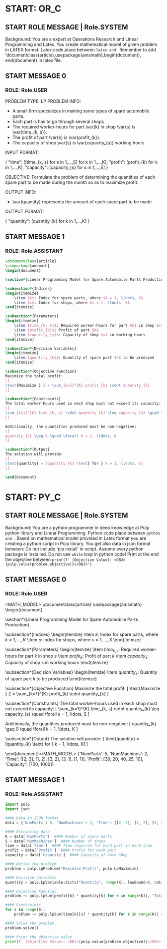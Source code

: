 # START: OR_C 
## START ROLE MESSAGE | Role.SYSTEM 
Background: You are a expert at Operations Research and Linear Programming and Latex. You create mathematical model of given problem in LATEX format. Latex code place between ```latex and ``` Remember to add 'documentclass{article},usepackage{amsmath},begin{document}, end{document} in latex file. 
## START MESSAGE 0 
### ROLE: Role.USER
<DESCRIPTION>
PROBLEM TYPE: LP
PROBLEM INFO:

- A small firm specializes in making some types of spare automobile parts. 
- Each part is has to go through several shops 
- The required worker-hours for part \var{k} in shop \var{s} is \var{time_{k, s}}.
- The profit of part \var{k} is \var{profit_{k}}.
- The capacity of shop \var{s} is \var{capacity_{s}} working hours.

INPUT FORMAT:

{
	"time": [[time_{k, s} for s in 1,...,S] for k in 1,...,K],
	"profit": [profit_{k} for k in 1,...,K],
	"capacity": [capacity_{s} for s in 1,...,S]
}


OBJECTIVE: Formulate the problem of determining the quantities of each spare part to be made during the month so as to maximize profit.

OUTPUT INFO:

- \var{quantity} represents the amount of each spare part to be made

OUTPUT FORMAT:

{
	"quantity": [quantity_{k} for k in 1,...,K]
}
</DESCRIPTION>


## START MESSAGE 1 
### ROLE: Role.ASSISTANT
```latex
\documentclass{article}
\usepackage{amsmath}
\begin{document}

\section*{Linear Programming Model for Spare Automobile Parts Production}

\subsection*{Indices}
\begin{itemize}
    \item $k$: Index for spare parts, where $k = 1, \ldots, K$
    \item $s$: Index for shops, where $s = 1, \ldots, S$
\end{itemize}

\subsection*{Parameters}
\begin{itemize}
    \item $time_{k, s}$: Required worker-hours for part $k$ in shop $s$
    \item $profit_{k}$: Profit of part $k$
    \item $capacity_{s}$: Capacity of shop $s$ in working hours
\end{itemize}

\subsection*{Decision Variables}
\begin{itemize}
    \item $quantity_{k}$: Quantity of spare part $k$ to be produced
\end{itemize}

\subsection*{Objective Function}
Maximize the total profit:
\[
\text{Maximize } Z = \sum_{k=1}^{K} profit_{k} \cdot quantity_{k}
\]

\subsection*{Constraints}
The total worker-hours used in each shop must not exceed its capacity:
\[
\sum_{k=1}^{K} time_{k, s} \cdot quantity_{k} \leq capacity_{s} \quad \forall s = 1, \ldots, S
\]

Additionally, the quantities produced must be non-negative:
\[
quantity_{k} \geq 0 \quad \forall k = 1, \ldots, K
\]

\subsection*{Output}
The solution will provide:
\[
\text{quantity} = [quantity_{k} \text{ for } k = 1, \ldots, K]
\]

\end{document}
```

# START: PY_C 
## START ROLE MESSAGE | Role.SYSTEM 
Background: You are a python programmer in deep knowledge at Pulp python library and Linear Programming. Python code place between ```python and ```. Based on mathematical model provided in Latex format you are creating a python script in Pulp library. You get also data in json format between: <DATA></DATA> Do not include 'pip install' in script. Assume every python package is installed. Do not use `while` loop in python code! Print at the end the objective between <OBJ></OBJ> `print(f' (Objective Value): <OBJ>{pulp.value(problem.objective)}</OBJ>')` 
## START MESSAGE 0 
### ROLE: Role.USER
<MATH_MODEL>
\documentclass{article}
\usepackage{amsmath}
\begin{document}

\section*{Linear Programming Model for Spare Automobile Parts Production}

\subsection*{Indices}
\begin{itemize}
    \item $k$: Index for spare parts, where $k = 1, \ldots, K$
    \item $s$: Index for shops, where $s = 1, \ldots, S$
\end{itemize}

\subsection*{Parameters}
\begin{itemize}
    \item $time_{k, s}$: Required worker-hours for part $k$ in shop $s$
    \item $profit_{k}$: Profit of part $k$
    \item $capacity_{s}$: Capacity of shop $s$ in working hours
\end{itemize}

\subsection*{Decision Variables}
\begin{itemize}
    \item $quantity_{k}$: Quantity of spare part $k$ to be produced
\end{itemize}

\subsection*{Objective Function}
Maximize the total profit:
\[
\text{Maximize } Z = \sum_{k=1}^{K} profit_{k} \cdot quantity_{k}
\]

\subsection*{Constraints}
The total worker-hours used in each shop must not exceed its capacity:
\[
\sum_{k=1}^{K} time_{k, s} \cdot quantity_{k} \leq capacity_{s} \quad \forall s = 1, \ldots, S
\]

Additionally, the quantities produced must be non-negative:
\[
quantity_{k} \geq 0 \quad \forall k = 1, \ldots, K
\]

\subsection*{Output}
The solution will provide:
\[
\text{quantity} = [quantity_{k} \text{ for } k = 1, \ldots, K]
\]

\end{document}</MATH_MODEL>
<DATA>
{'NumParts': 5, 'NumMachines': 2, 'Time': [[2, 3], [1, 2], [3, 2], [3, 1], [1, 1]], 'Profit': [30, 20, 40, 25, 10], 'Capacity': [700, 1000]}</DATA>


## START MESSAGE 1 
### ROLE: Role.ASSISTANT
```python
import pulp
import json

#### Data in JSON format
data = {'NumParts': 5, 'NumMachines': 2, 'Time': [[2, 3], [1, 2], [3, 2], [3, 1], [1, 1]], 'Profit': [30, 20, 40, 25, 10], 'Capacity': [700, 1000]}

#### Extracting data
K = data['NumParts']  #### Number of spare parts
S = data['NumMachines']  #### Number of shops
time = data['Time']  #### Time required for each part in each shop
profit = data['Profit']  #### Profit for each part
capacity = data['Capacity']  #### Capacity of each shop

#### Define the problem
problem = pulp.LpProblem("Maximize_Profit", pulp.LpMaximize)

#### Decision Variables
quantity = pulp.LpVariable.dicts("Quantity", range(K), lowBound=0, cat='Continuous')

#### Objective Function
problem += pulp.lpSum(profit[k] * quantity[k] for k in range(K)), "Total_Profit"

#### Constraints
for s in range(S):
    problem += pulp.lpSum(time[k][s] * quantity[k] for k in range(K)) <= capacity[s], f"Capacity_Constraint_{s}"

#### Solve the problem
problem.solve()

#### Print the objective value
print(f' (Objective Value): <OBJ>{pulp.value(problem.objective)}</OBJ>')
```


